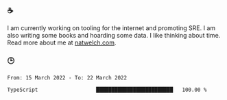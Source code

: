 ### ☕

I am currently working on tooling for the internet and promoting SRE. I am also writing some books and hoarding some data. I like thinking about time. Read more about me at [natwelch.com](https://natwelch.com).

### 🕒

<!--START_SECTION:waka-->

```text
From: 15 March 2022 - To: 22 March 2022

TypeScript                   █████████████████████████   100.00 %
```

<!--END_SECTION:waka-->
